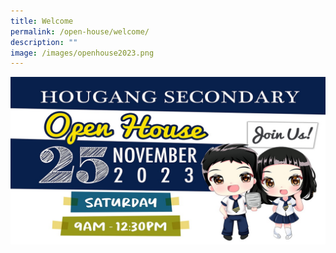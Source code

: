 ```yaml
---
title: Welcome
permalink: /open-house/welcome/
description: ""
image: /images/openhouse2023.png
---
```

![](/images/Open%20House/openhouse2023.png)